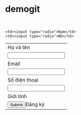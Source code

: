 # demogit
<!DOCTYPE html>
<html lang="en">
<head>
    <meta charset="UTF-8">
    <title>Title</title>
</head>
<body>
<form action="">
<table>
    <tr>
    <td>Họ và tên</td></tr>
     <tr> <td colspan="2"><input type="text"></td>
     </tr><br>
    <tr>
        <td>Email</td></tr>
    <tr> <td colspan="2"><input type="text"></td>
    </tr>
    <tr>
        <td>Số điện thoại</td></tr>
    <tr><td colspan="2"><input type="text"></td> </tr>
<tr>
    <td>Giới tính</td></tr>

    <td><input type="radio">Nam</td>
    <td><input type="radio">Nữ</td>
</tr>
    <tr>
        <td><input type="submit">Đăng ký</td>
    </tr>
</table>
</form>
</body>
</html>
